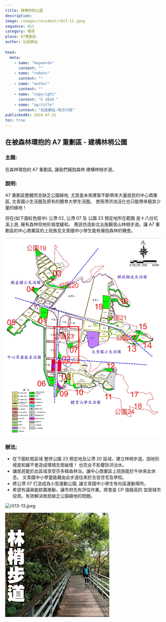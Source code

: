 ```yaml
---
title: 建構林梢公園
description:
image: /images/resident/r013-11.jpeg
sequence: 012
category: 環保
place: A7重劃區
author: 社區網站

head:
  meta:
    - name: "keywords"
      content: ""
    - name: "robots"
      content: ""
    - name: "author"
      content: ""
    - name: "copyright"
      content: "© 2024 "
    - name: "og:title"
      content: "社區網站-地方行政"
publishedAt: 2024-07-31
toc: true
---
```


## 在被森林環抱的 A7 重劃區 - 建構林梢公園

### 主題:

在森林環抱的 A7 重劃區, 讓我們擁抱森林 建構林梢步道。

### 說明:

A7 重劃區整體而言缺乏公園綠地, 尤其是未來建案不斷帶來大量居民的中心商業區, 文青國小生活圈及原有的體育大學生活圈。 使用滯洪池活化也只能帶來極其少量的綠地！

但在(如下圖紅色框中) 公滯 02, 公滯 07 及 公園 23 預定地所在範圍 是十八份坑溪上游, 擁有森林但地形坡度緩和。 應該仿造新北五股觀音山林梢步道。讓 A7 重劃區的中心商業區的上班族及文青國中小學生能有擁抱森林的機會。

![r013-12.jpeg](/images/resident/r013-12.jpeg)

### 辦法;

- 在下圖紅框區域 整併公園 23 預定地及公滯 20 區域，建立林梢步道。因地形坡度和緩不會造成環境生態破壞！ 也完全不影響防洪治水。
- 讓居民能於此區域享受芬多精森林浴。讓中心商業區上班族能於午休來此休息。 文青國中小學童能藉由此步道往來於合宜住宅及學校。
- 將公滯 07 打造成為小型運動公園, 讓文青國中小學生有社區運動場所。
- 希望有議員能統籌推動，讓市府先有評估作業。將會是 CP 值極高的 宜居城市投資。有效解決居民缺乏公園綠地的問題。

![r013-13.jpeg](/images/resident/r013-13.jpeg)

![r013-11.jpeg](/images/resident/r013-11.jpeg)
